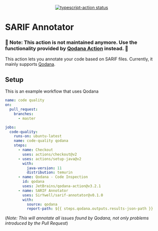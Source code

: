 <p align="center">
  <a href="https://github.com/actions/typescript-action/actions"><img alt="typescript-action status" src="https://github.com/actions/typescript-action/workflows/build-test/badge.svg"></a>
</p>

# SARIF Annotator

### :rotating_light: Note: This action is not maintained anymore. Use the functionality provided by [Qodana Action](https://github.com/marketplace/actions/qodana-scan) instead. :rotating_light:

This action lets you annotate your code based on SARIF files. Currently, it mainly supports
[Qodana](https://www.jetbrains.com/help/qodana/qodana-sarif-output.html).

## Setup

This is an example workflow that uses Qodana

```yaml
name: code quality
on:
  pull_request:
    branches:
      - master

jobs:
  code-quality:
    runs-on: ubuntu-latest
    name: code-quality qodana
    steps:
      - name: Checkout
        uses: actions/checkout@v2
      - uses: actions/setup-java@v2
        with:
          java-version: 11
          distribution: temurin
      - name: Qodana - Code Inspection
        id: qodana
        uses: JetBrains/qodana-action@v3.2.1
      - name: SARIF Annotator
        uses: SirYwell/sarif-annotator@v0.1.0
        with:
          source: qodana
          report-path: ${{ steps.qodana.outputs.results-json-path }}
```
(*Note: This will annotate all issues found by Qodana, not only problems introduced by the Pull Request*)
